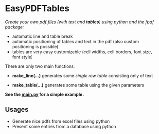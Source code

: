 # EasyPDFTables
*Create your own [pdf files](Example.pdf) (with text and **tables**) using python and the fpdf package:*

* automatic line and table break
* automatic positioning of tables and text in the pdf (also custom positioning is possible)
* tables are very easy customizable (cell widths, cell borders, font size, font style)

There are only two main functions:

* **make_line(...)** generates some *single row table* consisting only of text

* **make_table(...)** generates some table using the given parameters

**See the [main.py](main.py) for a simple example.**

## Usages
* Generate nice pdfs from excel files using python
* Present some entries from a database using python
